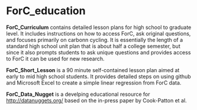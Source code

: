 # ForC_education

**ForC_Curriculum** contains detailed lesson plans for high school to graduate level. It includes instructions on how to access ForC, ask original questions, and focuses primarily on carbonn cycling. It is essentially the length of a standard high school unit plan that is about half a college semester, but since it also prompts students to ask unique questions and provides access to ForC it can be used for new research. 

**ForC_Short_Lesson** is a 90 minute self-contained lesson plan aimed at early to mid high school students. It provides detailed steps on using github and Microsoft Excel to create a simple linear regression from ForC data. 

**ForC_Data_Nugget** is a develping educational resource for http://datanuggets.org/ based on the in-press paper by Cook-Patton et al.
